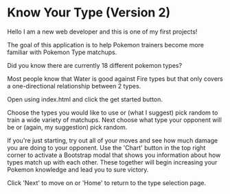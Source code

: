 # Know Your Type (Version 2)

Hello I am a new web developer and this is one of my first projects!

The goal of this application is to help Pokemon trainers become more familiar with Pokemon Type matchups.

Did you know there are currently 18 different pokemon types?

Most people know that Water is good against Fire types but that only covers a one-directional relationship between 2 types.

Open using index.html and click the get started button.

Choose the types you would like to use or (what I suggest) pick random to train a wide variety of matchups.
Next choose what type your opponent will be or (again, my suggestion) pick random.

If you're just starting, try out all of your moves and see how much damage you are doing to your opponent.
Use the 'Chart' button in the top right corner to activate a Bootstrap modal that shows you information about how types match up with each other.
These together will begin increasing your Pokemon knowledge and lead you to sure victory.

Click 'Next' to move on or 'Home' to return to the type selection page.
